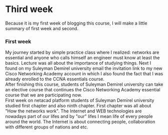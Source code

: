 # Third week

Because it is my first week of blogging 
this course, I will make a little 
summary of first week and second.

### First week
My journey started by simple practice 
class where I realized: networks are 
essential and anyone who calls himself 
an engineer must know at least the 
basics. Lecture was all about the 
importance of studying things. Next I 
found on my Suleyman Demirel university 
email the invitation link to my new 
Cisco Networking Academy account in 
which I also found the fact that I was 
already enrolled to the CCNA essentials 
course. <br>
After finishing this course, students 
of Suleyman Demirel university can take 
an elective course that continues the 
Cisco Networking Academy essential 
course that we are participating now.
<br>
First week on netacad platform students 
of Suleyman Demirel university studied 
first chapter and also ninth chapter.
First chapter was all about "How the 
networks work". The Internet and WEB 
technologies are nowadays part of our 
lifes and by "our" lifes I mean life of 
every people around the world. The 
Internet is about connecting people, 
collaboration with different groups of 
nations and etc.
